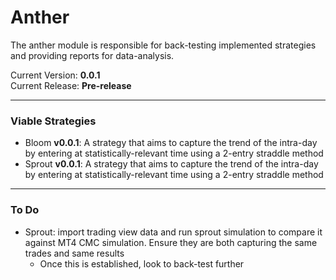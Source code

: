 # Anther
The anther module is responsible for back-testing implemented strategies and providing reports for data-analysis.


Current Version: **0.0.1**\
Current Release: **Pre-release**

---

### Viable Strategies
- Bloom **v0.0.1**: A strategy that aims to capture the trend of the intra-day by entering at statistically-relevant time using a 2-entry straddle method
- Sprout **v0.0.1**: A strategy that aims to capture the trend of the intra-day by entering at statistically-relevant time using a 2-entry straddle method

---

### To Do
- Sprout: import trading view data and run sprout simulation to compare it against MT4 CMC simulation. Ensure they are both capturing the same trades and same results
  - Once this is established, look to back-test further
